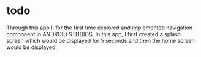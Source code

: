 # todo
  Through this app I, for the first time explored and implemented navigation component in ANDROID STUDIOS.
  In this app, I first created a splash screen which would be displayed for 5 seconds and then the home screen would be displayed. 
